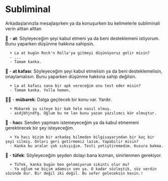 # Subliminal
Arkadaşlarınızla mesajlaşırken ya da konuşurken bu kelimelerle subliminali verin alttan alttan

:racehorse: - **at**: Söyleyeceğim şeyi kabul etmeni ya da beni desteklemeni istiyorum. Bunu yaparken düşünme hakkına sahipsin.

      + La at bugün Rock'n Rolla'ya gitmeyi düşünüyoruz gelir misin?
      - ...
      - Tamam kanka.

:horse: - **at kafası**: Söyleyeceğim şeyi kabul etmelisin ya da beni desteklemelisin, onaylamalısın. Bunu yaparken düşünme hakkına sahip değilsin.

      + La at kafası sana bir apk vereceğim onu test eder misin? 
      - Tamam kanka. Yolla hemen.

:man_with_turban: - **mübarek**: Dalga geçilecek bir konu var. Yardır.

      + Mübarek şu siteye bir bak hele nasıl olmuş.
      - asdjbhjndfg. Oğlum bu ne lan bunu yazan yazılımcı kör olmuştur.

:older_man: - **hacı**: Senden yapmanı istemeyeceğim ya da kabul etmemeni gerektirecek bir şey isteyeceğim.

      + Ya hacı bizim bir arkadaş bilmeden bilgisayarından bir kaç bir şeyi silmiş. Onları geri getirmemiz lazım. Yapabilir misin?
      - Kanka bu aralar çok sıkışığım. Testi yetiştiremedim. Kusura bakma.
      
:gun: - **tüfek**: Söyleyeceğim şeyden dolayı bana kızman, sinirlenmen gerekiyor.

      + Tüfek, kanka bugün ben gelemiyorum sıkıntı olur mu?
      - Ya oğlum ne biçim adamsın sen ya. O kadar sözleştik, söz verdin sözünde dur. Bir değil iki değil. Bu sefer geleceksin kesin.!
